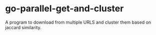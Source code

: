 # go-parallel-get-and-cluster
A program to download from multiple URLS and cluster them based on jaccard similarity. 
